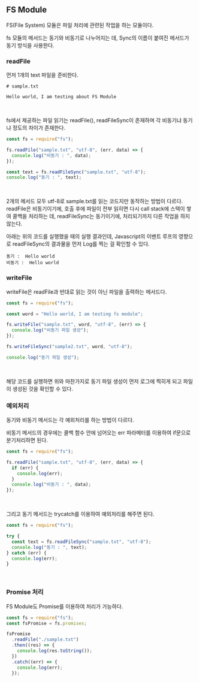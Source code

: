 ## FS Module

FS(File System) 모듈은 파일 처리에 관련된 작업을 하는 모듈이다.

fs 모듈의 메서드는 동기와 비동기로 나누어지는 데, Sync의 이름이 붙여진 메서드가 동기 방식을 사용한다.

### readFile

먼저 1개의 text 파일을 준비한다.

```
# sample.txt

Hello world, I am testing about FS Module
```

<br />

fs에서 제공하는 파일 읽기는 readFile(), readFileSync이 존재하며 각 비동기냐 동기냐 정도의 차이가 존재한다.

```javascript
const fs = require("fs");

fs.readFile("sample.txt", "utf-8", (err, data) => {
  console.log("비동기 : ", data);
});

const text = fs.readFileSync("sample.txt", "utf-8");
console.log("동기 : ", text);
```

<br />

2개의 메서드 모두 utf-8로 sample.txt를 읽는 코드지만 동작하는 방법이 다르다. readFile은 비동기이기에, 호출 후에 파일이 전부 읽히면 다시 call stack에 스택이 쌓여 콜백을 처리하는 데, readFileSync는 동기이기에, 처리되기까지 다른 작업을 하지 않는다.

아래는 위의 코드를 실행했을 때의 실행 결과인데, Javascript의 이벤트 루프의 영향으로 readFileSync의 결과물을 먼저 Log를 찍는 걸 확인할 수 있다.

```
동기 :  Hello world
비동기 :  Hello world
```

### writeFile

writeFile은 readFile과 반대로 읽는 것이 아닌 파일을 출력하는 메서드다.

```javascript
const fs = require("fs");

const word = "Hello world, I am testing fs module";

fs.writeFile("sample.txt", word, "utf-8", (err) => {
  console.log("비동기 파일 생성");
});

fs.writeFileSync("sample2.txt", word, "utf-8");

console.log("동기 파일 생성");
```

<br />

해당 코드를 실행하면 위와 마찬가지로 동기 파일 생성이 먼저 로그에 찍히게 되고 파일이 생성된 것을 확인할 수 있다.

### 예외처리

동기와 비동기 메서드는 각 예외처리를 하는 방법이 다르다.

비동기 메서드의 경우에는 콜백 함수 안에 넘어오는 err 파라메터를 이용하여 if문으로 분기처리하면 된다.

```javascript
const fs = require("fs");

fs.readFile("sample.txt", "utf-8", (err, data) => {
  if (err) {
    console.log(err);
  }
  console.log("비동기 : ", data);
});
```

<br />

그리고 동기 메서드는 trycatch를 이용하여 예외처리를 해주면 된다.

```javascript
const fs = require("fs");

try {
  const text = fs.readFileSync("sample.txt", "utf-8");
  console.log("동기 : ", text);
} catch (err) {
  console.log(err);
}
```

<br />

### Promise 처리

FS Module도 Promise를 이용하여 처리가 가능하다.

```javascript
const fs = require("fs");
const fsPromise = fs.promises;

fsPromise
  .readFile("./sample.txt")
  .then((res) => {
    console.log(res.toString());
  })
  .catch((err) => {
    console.log(err);
  });
```
